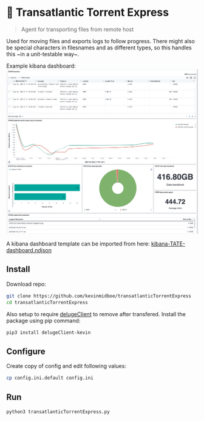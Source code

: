 # 🚅 Transatlantic Torrent Express
> Agent for transporting files from remote host

Used for moving files and exports logs to follow progress. There might also be special characters in filesnames and as different types, so this handles this ~in a unit-testable way~.  


Example kibana dashboard:  
![kibana-TATE-dashboard](assets/kibana-dashboard.png)

A kibana dashboard template can be imported from here: [kibana-TATE-dashboard.ndjson](assets/kibana-TATE-dashboard.ndjson)
 
## Install
Download repo:

```bash
git clone https://github.com/kevinmidboe/transatlanticTorrentExpress
cd transatlanticTorrentExpress
```

Also setup to require [delugeClient](https://github.com/KevinMidboe/delugeClient) to remove after transfered. Install the package using pip command: 
```bash
pip3 install delugeClient-kevin
```

## Configure
Create copy of config and edit following values:

```bash
cp config.ini.default config.ini
```

## Run

```bash
python3 transatlanticTorrentExpress.py
```

